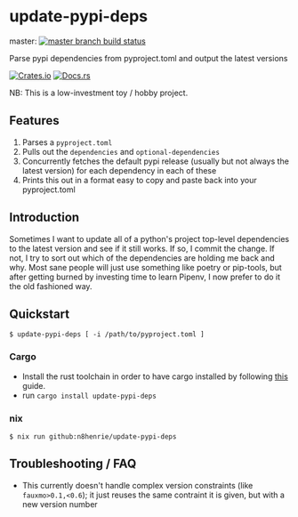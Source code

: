 # update-pypi-deps

master: [![master branch build status](https://github.com/n8henrie/update-pypi-deps/actions/workflows/ci.yml/badge.svg?branch=master)](https://github.com/n8henrie/update-pypi-deps/actions/workflows/ci.yml)

Parse pypi dependencies from pyproject.toml and output the latest versions

[![Crates.io](https://img.shields.io/crates/v/update-pypi-deps.svg)](https://crates.io/crates/update-pypi-deps)
[![Docs.rs](https://docs.rs/update-pypi-deps/badge.svg)](https://docs.rs/update-pypi-deps)

NB: This is a low-investment toy / hobby project.

## Features

1. Parses a `pyproject.toml`
2. Pulls out the `dependencies` and `optional-dependencies`
3. Concurrently fetches the default pypi release (usually but not always the
   latest version) for each dependency in each of these
4. Prints this out in a format easy to copy and paste back into your pyproject.toml

## Introduction

Sometimes I want to update all of a python's project top-level dependencies to
the latest version and see if it still works. If so, I commit the change. If
not, I try to sort out which of the dependencies are holding me back and why.
Most sane people will just use something like poetry or pip-tools, but after
getting burned by investing time to learn Pipenv, I now prefer to do it the old
fashioned way.

## Quickstart

```console
$ update-pypi-deps [ -i /path/to/pyproject.toml ]
```

### Cargo

* Install the rust toolchain in order to have cargo installed by following
  [this](https://www.rust-lang.org/tools/install) guide.
* run `cargo install update-pypi-deps`

### nix

```console
$ nix run github:n8henrie/update-pypi-deps
```

## Troubleshooting / FAQ

- This currently doesn't handle complex version constraints (like
`fauxmo>0.1,<0.6`); it just reuses the same contraint it is given, but with a
new version number

